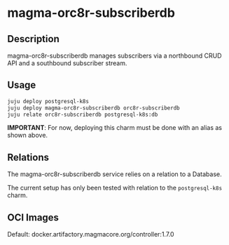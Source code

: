 # magma-orc8r-subscriberdb

## Description
magma-orc8r-subscriberdb manages subscribers via a northbound CRUD API and a southbound subscriber stream.

## Usage

```bash
juju deploy postgresql-k8s
juju deploy magma-orc8r-subscriberdb orc8r-subscriberdb
juju relate orc8r-subscriberdb postgresql-k8s:db
```

**IMPORTANT**: For now, deploying this charm must be done with an alias as shown above.

## Relations

The magma-orc8r-subscriberdb service relies on a relation to a Database. 

The current setup has only been tested with relation to the `postgresql-k8s` charm.

## OCI Images

Default: docker.artifactory.magmacore.org/controller:1.7.0
